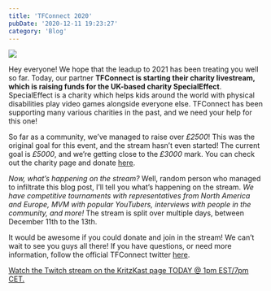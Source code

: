 ```yaml
---
title: 'TFConnect 2020'
pubDate: '2020-12-11 19:23:27'
category: 'Blog'
---
```


<a class="no-anim-underline" href="https://twitch.com/kritzkast"><img src="/images/blogposts/84/tfconnect2020.jpg"></a>
<p>Hey everyone! We hope that the leadup to 2021 has been treating you well so far. Today, our partner <strong>TFConnect is starting their charity livestream, which is raising funds for the UK-based charity SpecialEffect</strong>. SpecialEffect is a charity which helps kids around the world with physical disabilities play video games alongside everyone else. TFConnect has been supporting many various charities in the past, and we need your help for this one!</p>
<p>So far as a community, we&rsquo;ve managed to raise over <em>&pound;2500</em>! This was the original goal for this event, and the stream hasn&rsquo;t even started! The current goal is <em>&pound;5000</em>, and we&rsquo;re getting close to the <em>&pound;3000 </em>mark. You can check out the charity page and donate <a href="https://tiltify.com/+tfconnect/tfconnect-2020">here</a>.</p>
<p><em>Now, what&rsquo;s happening on the stream?</em> Well, random person who managed to infiltrate this blog post, I&rsquo;ll tell you what&rsquo;s happening on the stream. <em>We have competitive tournaments with representatives from North America and Europe, MVM with popular YouTubers, interviews with people in the community, and more!</em> The stream is split over multiple days, between December 11th to the 13th.</p>
<p>It would be awesome if you could donate and join in the stream! We can&rsquo;t wait to see you guys all there! If you have questions, or need more information, follow the official TFConnect twitter <a href="https://twitter.com/TF_Connect">here</a>.</p>
<p><u><a href="https://www.twitch.tv/kritzkast">Watch the Twitch stream on the KritzKast page TODAY @ 1pm EST/7pm CET.</a></u></p>
